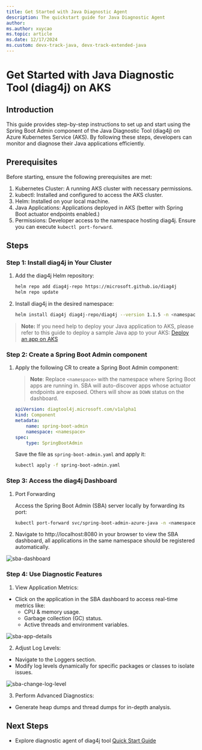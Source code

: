 ```yaml
---
title: Get Started with Java Diagnostic Agent
description: The quickstart guide for Java Diagnostic Agent
author: 
ms.author: xuycao
ms.topic: article
ms.date: 12/17/2024
ms.custom: devx-track-java, devx-track-extended-java
---
```


# Get Started with Java Diagnostic Tool (diag4j) on AKS

## Introduction
This guide provides step-by-step instructions to set up and start using the Spring Boot Admin component of the Java Diagnostic Tool (diag4j) on Azure Kubernetes Service (AKS). By following these steps, developers can monitor and diagnose their Java applications efficiently.

## Prerequisites

Before starting, ensure the following prerequisites are met:

1. Kubernetes Cluster: A running AKS cluster with necessary permissions.
2. kubectl: Installed and configured to access the AKS cluster.
3. Helm: Installed on your local machine.
4. Java Applications: Applications deployed in AKS (better with Spring Boot actuator endpoints enabled.)
5. Permissions: Developer access to the namespace hosting diag4j. Ensure you can execute `kubectl port-forward`.

## Steps

### Step 1: Install diag4j in Your Cluster

1. Add the diag4j Helm repository:
    ```bash
    helm repo add diag4j-repo https://microsoft.github.io/diag4j
    helm repo update
    ```

2. Install diag4j in the desired namespace:

    ```bash
    helm install diag4j diag4j-repo/diag4j --version 1.1.5 -n <namespace> --create-namespace
    ```

>  **Note:** If you need help to deploy your Java application to AKS, please refer to this guide to deploy a sample Java app to your AKS: [Deploy an app on AKS](java-deploy-app-guide.md)

### Step 2: Create a Spring Boot Admin component

1. Apply the following CR to create a Spring Boot Admin component:

    > **Note**: Replace `<namespace>` with the namespace where Spring Boot apps are running in. SBA will auto-discover apps whose actuator endpoints are exposed. Others will show as `DOWN` status on the dashboard.
    ```yaml
    apiVersion: diagtool4j.microsoft.com/v1alpha1
    kind: Component
    metadata:
        name: spring-boot-admin
        namespace: <namespace>
    spec:
        type: SpringBootAdmin
    ```

    Save the file as `spring-boot-admin.yaml` and apply it:

    ```bash
    kubectl apply -f spring-boot-admin.yaml
    ```

### Step 3: Access the diag4j Dashboard

1. Port Forwarding
    
    Access the Spring Boot Admin (SBA) server locally by forwarding its port:

    ```bash
    kubectl port-forward svc/spring-boot-admin-azure-java -n <namespace> 8080:8080
    ```

2. Navigate to http://localhost:8080 in your browser to view the SBA dashboard, all applications in the same namespace should be registered automatically.

![sba-dashboard](images/sba-dashboard.png)

### Step 4: Use Diagnostic Features

1. View Application Metrics:

- Click on the application in the SBA dashboard to access real-time metrics like:
  - CPU & memory usage.
  - Garbage collection (GC) status.
  - Active threads and environment variables.

![sba-app-details](images/app-details.png)

2. Adjust Log Levels:

- Navigate to the Loggers section.
- Modify log levels dynamically for specific packages or classes to isolate issues.

![sba-change-log-level](images/log-level-change.png)

3. Perform Advanced Diagnostics:

- Generate heap dumps and thread dumps for in-depth analysis.

## Next Steps

- Explore diagnostic agent of diag4j tool [Quick Start Guide](java-diagnostic-tools-jda-quickstart.md)